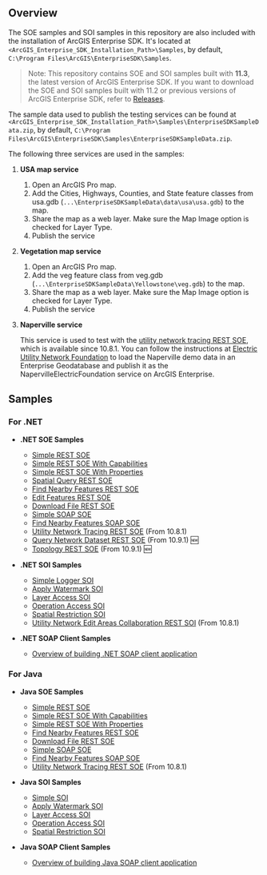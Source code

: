 ## Overview

The SOE samples and SOI samples in this repository are also included with the installation of ArcGIS Enterprise SDK. It's located at `<ArcGIS_Enterprise_SDK_Installation_Path>\Samples`, by default, `C:\Program Files\ArcGIS\EnterpriseSDK\Samples`.

> Note: This repository contains SOE and SOI samples built with **11.3**, the latest version of ArcGIS Enterprise SDK. If you want to download the SOE and SOI samples built with 11.2 or previous versions of ArcGIS Enterprise SDK, refer to [Releases](https://github.com/Esri/arcgis-enterprise-sdk-resources/releases).

The sample data used to publish the testing services can be found at `<ArcGIS_Enterprise_SDK_Installation_Path>\Samples\EnterpriseSDKSampleData.zip`, by default, `C:\Program Files\ArcGIS\EnterpriseSDK\Samples\EnterpriseSDKSampleData.zip`.

The following three services are used in the samples:
1. **USA map service**
    1. Open an ArcGIS Pro map.
    2. Add the Cities, Highways, Counties, and State feature classes from usa.gdb (`...\EnterpriseSDKSampleData\data\usa\usa.gdb`) to the map.
    3. Share the map as a web layer. Make sure the Map Image option is checked for Layer Type.
    4. Publish the service

2. **Vegetation map service**
    1. Open an ArcGIS Pro map.
    2. Add the veg feature class from veg.gdb (`...\EnterpriseSDKSampleData\Yellowstone\veg.gdb`) to the map.
    3. Share the map as a web layer. Make sure the Map Image option is checked for Layer Type.
    4. Publish the service
    
3. **Naperville service**

    This service is used to test with the [utility network tracing REST SOE](dot%20net/SOE/UNTracingRESTSOE), which is available since 10.8.1. You can follow the instructions at [Electric Utility Network Foundation](https://solutions.arcgis.com/electric/help/electric-utility-network-foundation/) to load the Naperville demo data in an Enterprise Geodatabase and publish it as the NapervilleElectricFoundation service on ArcGIS Enterprise.
   
   
## Samples
### For .NET
* **.NET SOE Samples**
  * [Simple REST SOE](dot%20net/SOE/SimpleRESTSOE)
  * [Simple REST SOE With Capabilities](dot%20net/SOE/SimpleRESTSOEWithCapabilities)
  * [Simple REST SOE With Properties](dot%20net/SOE/SimpleRESTSOEWithProperties)
  * [Spatial Query REST SOE](dot%20net/SOE/SpatialQueryRESTSOE)
  * [Find Nearby Features REST SOE](dot%20net/SOE/FindNearFeaturesRESTSOE)
  * [Edit Features REST SOE](dot%20net/SOE/EditFeaturesRESTSOE)
  * [Download File REST SOE](dot%20net/SOE/DownloadFileRESTSOE)
  * [Simple SOAP SOE](dot%20net/SOE/SimpleSOAPSOE)
  * [Find Nearby Features SOAP SOE](dot%20net/SOE/FindNearFeaturesSOAPSOE)
  * [Utility Network Tracing REST SOE](dot%20net/SOE/UNTracingRESTSOE) (From 10.8.1)
  * [Query Network Dataset REST SOE](dot%20net/SOE/QueryNetworkDatasetRESTSOE) (From 10.9.1) 🆕
  * [Topology REST SOE](dot%20net/SOE/TopologyRESTSOE) (From 10.9.1) 🆕

* **.NET SOI Samples**
  * [Simple Logger SOI](dot%20net/SOI/NetSimpleLoggerSOI)
  * [Apply Watermark SOI](dot%20net/SOI/NetApplyWatermarkSOI)
  * [Layer Access SOI](dot%20net/SOI/NetLayerAccessSOI)
  * [Operation Access SOI](dot%20net/SOI/NetOperationAccessSOI)
  * [Spatial Restriction SOI](dot%20net/SOI/NetSpatialRestrictionSOI)
  * [Utility Network Edit Areas Collaboration REST SOI](dot%20net/SOI/NetUNEditAreasSOI) (From 10.8.1)

* **.NET SOAP Client Samples**
  * [Overview of building .NET SOAP client application](dot%20net/.NET%20SOAP%20Client)
  
### For Java
* **Java SOE Samples**
  * [Simple REST SOE](java/soe/simplerestsoe)
  * [Simple REST SOE With Capabilities](java/soe/simplerestsoewithcapabilities)
  * [Simple REST SOE With Properties](java/soe/simplerestsoewithproperties)
  * [Find Nearby Features REST SOE](java/soe/findnearbyfeaturesrestsoe)
  * [Download File REST SOE](java/soe/downloadfilerestsoe)
  * [Simple SOAP SOE](java/soe/simplesoapsoe)
  * [Find Nearby Features SOAP SOE](java/soe/findnearbyfeaturessoapsoe)
  * [Utility Network Tracing REST SOE](java/soe/untracingrestsoe) (From 10.8.1)

* **Java SOI Samples**
  * [Simple SOI](java/soi/SimpleSOI)
  * [Apply Watermark SOI](java/soi/ApplyWatermarkSOI)
  * [Layer Access SOI](java/soi/LayerAccessSOI)
  * [Operation Access SOI](java/soi/OperationAccessSOI)  
  * [Spatial Restriction SOI](java/soi/SpatialRestrictionSOI)
  
* **Java SOAP Client Samples**
  * [Overview of building Java SOAP client application](java/Java%20SOAP%20Client)
